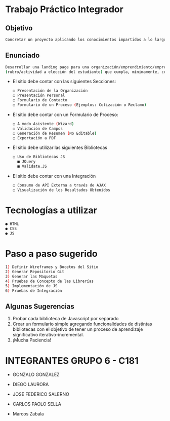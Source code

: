 # Trabajo Práctico Integrador


## Objetivo

  ```bash
 Concretar un proyecto aplicando los conocimientos impartidos a lo largo del curso, con la finalidad de agregarlo a sus portfolios personales.
  ```

## Enunciado
  ```bash
Desarrollar una landing page para una organización/emprendimiento/empresa
(rubro/actividad a elección del estudiante) que cumpla, mínimamente, con los siguientes requisitos:
  ```
- El sitio debe contar con las siguientes Secciones:

  ```bash
  ○ Presentación de la Organización
  ○ Presentación Personal
  ○ Formulario de Contacto
  ○ Formulario de un Proceso (Ejemplos: Cotización o Reclamo)
  ```

- El sitio debe contar con un Formulario de Proceso:

  ```bash
  ○ A modo Asistente (Wizard)
  ○ Validación de Campos
  ○ Generación de Resumen (No Editable)
  ○ Exportación a PDF
  ```

- El sitio debe utilizar las siguientes Bibliotecas

  ```bash
  ○ Uso de Bibliotecas JS
    ■ JQuery
    ■ Validate.JS
  ```

- El sitio debe contar con una Integración

  ```bash
  ○ Consumo de API Externa a través de AJAX
  ○ Visualización de los Resultados Obtenidos
  ```


# Tecnologías a utilizar


  ```bash
  ● HTML
  ● CSS
  ● JS
  ```

# Paso a paso sugerido

  ```bash
  1) Definir Wireframes y Bocetos del Sitio
  2) Generar Repositorio Git
  3) Generar las Maquetas
  4) Pruebas de Concepto de las Librerías
  5) Implementación de JS
  6) Pruebas de Integración
  ```

## Algunas Sugerencias
1. Probar cada biblioteca de Javascript por separado
2. Crear un formulario simple agregando funcionalidades de distintas bibliotecas con el objetivo de tener un proceso de aprendizaje significativo iterativo-incremental.
3. ¡Mucha Paciencia!

# INTEGRANTES GRUPO 6 - C181
* GONZALO GONZALEZ

* DIEGO LAURORA 

* JOSE FEDERICO SALERNO

* CARLOS PAOLO SELLA

* Marcos Zabala
